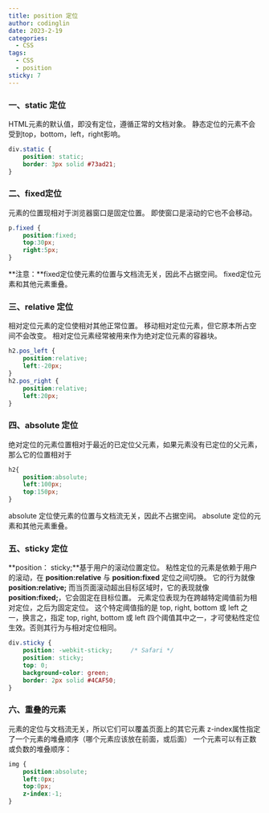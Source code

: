 ```yaml
---
title: position 定位
author: codinglin
date: 2023-2-19
categories:
  - CSS
tags:
  - CSS
  - position
sticky: 7
---
```


### 一、static 定位

HTML元素的默认值，即没有定位，遵循正常的文档对象。
静态定位的元素不会受到top，bottom，left，right影响。
```css
div.static {
    position: static;
    border: 3px solid #73ad21;
}
```
### 二、fixed定位
元素的位置现相对于浏览器窗口是固定位置。
即使窗口是滚动的它也不会移动。
```css
p.fixed {
    position:fixed;
    top:30px;
    right:5px;
}
```
**注意：**fixed定位使元素的位置与文档流无关，因此不占据空间。
fixed定位元素和其他元素重叠。
### 三、relative 定位
相对定位元素的定位使相对其他正常位置。
移动相对定位元素，但它原本所占空间不会改变。
相对定位元素经常被用来作为绝对定位元素的容器块。
```css
h2.pos_left {
    position:relative;
    left:-20px;
}
h2.pos_right {
    position:relative;
    left:20px;
}
```
### 四、absolute 定位
绝对定位的元素位置相对于最近的已定位父元素，如果元素没有已定位的父元素，那么它的位置相对于
```css
h2{
    position:absolute;
    left:100px;
    top:150px;
}
```
absolute 定位使元素的位置与文档流无关，因此不占据空间。
absolute 定位的元素和其他元素重叠。
### 五、sticky 定位
**position： sticky;**基于用户的滚动位置定位。
粘性定位的元素是依赖于用户的滚动，在 **position:relative** 与 **position:fixed** 定位之间切换。
它的行为就像 **position:relative;** 而当页面滚动超出目标区域时，它的表现就像 **position:fixed;**，它会固定在目标位置。
元素定位表现为在跨越特定阈值前为相对定位，之后为固定定位。
这个特定阈值指的是 top, right, bottom 或 left 之一，换言之，指定 top, right, bottom 或 left 四个阈值其中之一，才可使粘性定位生效。否则其行为与相对定位相同。
```css
div.sticky {
    position: -webkit-sticky;     /* Safari */
    position: sticky;
    top: 0;
    background-color: green;
    border: 2px solid #4CAF50;
}
```
### 六、重叠的元素
元素的定位与文档流无关，所以它们可以覆盖页面上的其它元素
z-index属性指定了一个元素的堆叠顺序（哪个元素应该放在前面，或后面）
一个元素可以有正数或负数的堆叠顺序：
```css
img {
    position:absolute;
    left:0px;
    top:0px;
    z-index:-1;
}
```
